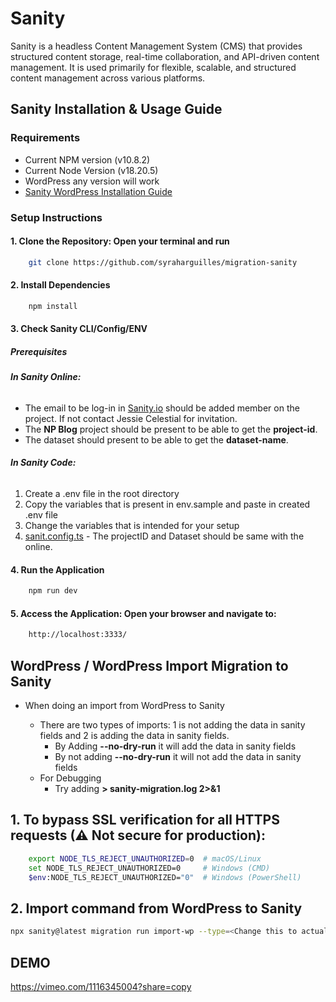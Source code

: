 # **Sanity** #

Sanity is a headless Content Management System (CMS) that provides structured content storage, real-time collaboration, and API-driven content management. It is used primarily for flexible, scalable, and structured content management across various platforms.

## Sanity Installation & Usage Guide ##
### Requirements ###
* Current NPM version (v10.8.2)
* Current Node Version (v18.20.5)
* WordPress any version will work
* [Sanity WordPress Installation Guide](https://www.sanity.io/learn/course/migrating-content-from-wordpress-to-sanity/introduction-to-wp-migration)

### Setup Instructions ##

#### 1. Clone the Repository: Open your terminal and run ####
```bash
    git clone https://github.com/syraharguilles/migration-sanity
```
#### 2. Install Dependencies ####
```bash
    npm install
```
#### 3. Check Sanity CLI/Config/ENV ####

##### **Prerequisites** #####
###### **In Sanity Online:** ######
- The email to be log-in in [Sanity.io](https://www.sanity.io/login?origin=https%3A%2F%2Fwww.sanity.io%2Fmanage%3Fref%3Dhomepage) should be added member on the project. If not contact Jessie Celestial for invitation.
- The **NP Blog** project should be present to be able to get the **project-id**.
- The dataset should present to be able to get the **dataset-name**.

###### **In Sanity Code:** ######
1. Create a .env file in the root directory
2. Copy the variables that is present in env.sample and paste in created .env file
3. Change the variables that is intended for your setup 
4. [sanit.config.ts](https://bitbucket.org/teamoda/sanity/src/432322249aa4282d35564a70cb2cbc74ba73c401/sanity.config.ts) - The projectID and Dataset should be same with the online.

#### 4. Run the Application ####
```bash
    npm run dev
```
#### 5. Access the Application: Open your browser and navigate to: ####
```bash
    http://localhost:3333/
```

## WordPress / WordPress Import Migration to Sanity ##
- When doing an import from WordPress to Sanity

    - There are two types of imports: 1 is not adding the data in sanity fields and 2 is adding the data in sanity fields.
        - By Adding **--no-dry-run** it will add the data in sanity fields
        - By not adding **--no-dry-run** it will not add the data in sanity fields
    - For Debugging
        - Try adding **> sanity-migration.log 2>&1**

## 1. To bypass SSL verification for all HTTPS requests (⚠ Not secure for production): ##

```bash
    export NODE_TLS_REJECT_UNAUTHORIZED=0  # macOS/Linux
    set NODE_TLS_REJECT_UNAUTHORIZED=0     # Windows (CMD)
    $env:NODE_TLS_REJECT_UNAUTHORIZED="0"  # Windows (PowerShell)
```

## 2. Import command from WordPress to Sanity ##

```bash
npx sanity@latest migration run import-wp --type=<Change this to actual Post Type> --no-dry-run > sanity-migration.log 2>&1
```

## DEMO ##

https://vimeo.com/1116345004?share=copy
